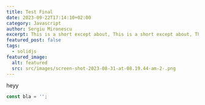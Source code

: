 ```yaml
---
title: Test Final
date: 2023-09-22T17:14:10+02:00
category: Javascript
author: Sergiu Mironescu
excerpt: This is a short except about, This is a short except about, This is a short, except about, This is a short except about
featured_post: false
tags:
  - solidjs
featured_image:
  alt: featured
  src: src/images/screen-shot-2023-08-31-at-08.19.44-am-2-.png
---
```


heyy

```javascript
const bla = '';
```
